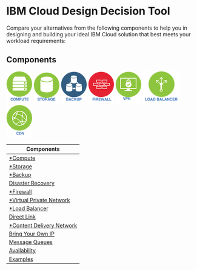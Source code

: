 # IBM Cloud Design Decision Tool

Compare your alternatives from the following components to help you in designing and building your ideal IBM Cloud solution that best meets your workload requirements:

## Components

[![Compute](/images/compute_icon.png)](compute.md)
[![Storage](/images/storage_icon.png)](storage.md) 
[![Backup](/images/backup_icon.png)](backup.md) 
[![Firewall](/images/firewall_icon.png)](firewall.md)
[![VPN](/images/vpn_icon.png)](vpn.md)
[![Load Balancer](/images/load_balancer_icon.png)](load_balancer.md)
[![CDN](/images/cdn_icon.png)](cdn.md)

| Components |
| --- |
| [*Compute](compute.md) | 
| [*Storage](storage.md) | 
| [*Backup](backup.md) | 
| [Disaster Recovery](disaster_recovery.md) | 
| [*Firewall](firewall.md) | 
| [*Virtual Private Network](vpn.md) | 
| [*Load Balancer](load_balancer.md) | 
| [Direct Link](direct_link.md) | 
| [*Content Delivery Network](cdn.md) | 
| [Bring Your Own IP](byoip.md) | 
| [Message Queues](message_queues.md) | 
| [Availability](availability.md) | 
| [Examples](examples.md) | 

